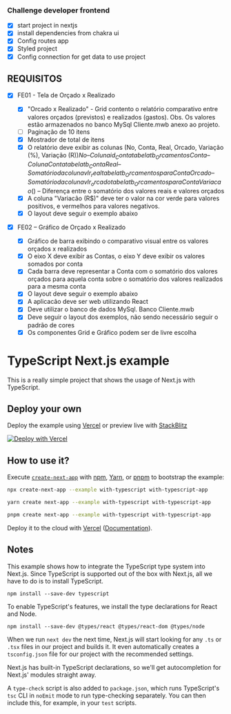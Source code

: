 ### Challenge developer frontend

- [x] start project in nextjs
- [x] install dependencies from
      chakra ui
- [x] Config routes app
- [x] Styled project
- [x] Config connection for get data to use project

## REQUISITOS

- [x] FE01 - Tela de Orçado x Realizado

  - [x] "Orcado x Realizado" - Grid contento o relatório comparativo entre valores orçados (previstos) e realizados (gastos). Obs. Os valores estão armazenados no banco MySql Cliente.mwb anexo ao projeto.
  - [ ] Paginação de 10 itens
  - [x] Mostrador de total de itens
  - [x] O relatório deve exibir as colunas (No, Conta, Real, Orcado, Variação (%), Variação (R$)) No – Coluna id_Conta tabela tb_Orcamentos Conta – Coluna Conta tabela tb_Conta Real – Somatório da coluna vlr_real tabela tb_Orcamentos para Conta  Orcado – Somatório da coluna vlr_orcado tabela tb_Orcamentos para Conta  Variacao (%) – Porcentagem da diferença entre o somatório dos valores reais e valores orçados Variacão (R$) – Diferença entre o somatório dos valores reais e valores orçados
  - [x] A coluna "Variacão (R$)" deve ter o valor na cor verde para valores positivos, e vermelhos para valores negativos.
  - [x] O layout deve seguir o exemplo abaixo

- [x] FE02 – Gráfico de Orçado x Realizado
  - [x] Gráfico de barra exibindo o comparativo visual entre os valores orçados x realizados
  - [x] O eixo X deve exibir as Contas, o eixo Y deve exibir os valores somados por conta
  - [x] Cada barra deve representar a Conta com o somatório dos valores orçados para aquela conta sobre o somatório dos valores realizados para a mesma conta
  - [x] O layout deve seguir o exemplo abaixo
  - [x] A aplicacão deve ser web utilizando React
  - [x] Deve utilizar o banco de dados MySql. Banco Cliente.mwb
  - [x] Deve seguir o layout dos exemplos, não sendo necessário seguir o padrão de cores
  - [x] Os componentes Grid e Gráfico podem ser de livre escolha

# TypeScript Next.js example

This is a really simple project that shows the usage of Next.js with TypeScript.

## Deploy your own

Deploy the example using [Vercel](https://vercel.com?utm_source=github&utm_medium=readme&utm_campaign=next-example) or preview live with [StackBlitz](https://stackblitz.com/github/vercel/next.js/tree/canary/examples/with-typescript)

[![Deploy with Vercel](https://vercel.com/button)](https://vercel.com/new/git/external?repository-url=https://github.com/vercel/next.js/tree/canary/examples/with-typescript&project-name=with-typescript&repository-name=with-typescript)

## How to use it?

Execute [`create-next-app`](https://github.com/vercel/next.js/tree/canary/packages/create-next-app) with [npm](https://docs.npmjs.com/cli/init), [Yarn](https://yarnpkg.com/lang/en/docs/cli/create/), or [pnpm](https://pnpm.io) to bootstrap the example:

```bash
npx create-next-app --example with-typescript with-typescript-app
```

```bash
yarn create next-app --example with-typescript with-typescript-app
```

```bash
pnpm create next-app --example with-typescript with-typescript-app
```

Deploy it to the cloud with [Vercel](https://vercel.com/new?utm_source=github&utm_medium=readme&utm_campaign=next-example) ([Documentation](https://nextjs.org/docs/deployment)).

## Notes

This example shows how to integrate the TypeScript type system into Next.js. Since TypeScript is supported out of the box with Next.js, all we have to do is to install TypeScript.

```
npm install --save-dev typescript
```

To enable TypeScript's features, we install the type declarations for React and Node.

```
npm install --save-dev @types/react @types/react-dom @types/node
```

When we run `next dev` the next time, Next.js will start looking for any `.ts` or `.tsx` files in our project and builds it. It even automatically creates a `tsconfig.json` file for our project with the recommended settings.

Next.js has built-in TypeScript declarations, so we'll get autocompletion for Next.js' modules straight away.

A `type-check` script is also added to `package.json`, which runs TypeScript's `tsc` CLI in `noEmit` mode to run type-checking separately. You can then include this, for example, in your `test` scripts.
